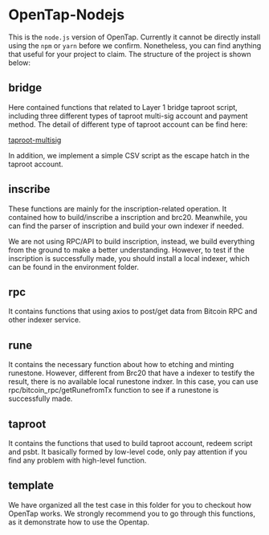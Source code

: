 # OpenTap-Nodejs

This is the `node.js` version of OpenTap. Currently it cannot be directly install using the `npm` or `yarn` before we confirm. Nonetheless, you can find anything that useful for your project to claim. The structure of the project is shown below:

## bridge

Here contained functions that related to Layer 1 bridge taproot script, including three different types of taproot multi-sig account and payment method. The detail of different type of taproot account can be find here:

[taproot-multisig](https://jimmysong.github.io/taproot-multisig)

In addition, we implement a simple CSV script as the escape hatch in the taproot account.

## inscribe

These functions are mainly for the inscription-related operation. It contained how to build/inscribe a inscription and brc20. Meanwhile, you can find the parser of inscription and build your own indexer if needed. 

We are not using RPC/API to build inscription, instead, we build everything from the ground to make a better understanding. However, to test if the inscription is successfully made, you should install a local indexer, which can be found in the environment folder.

## rpc

It contains functions that using axios to post/get data from Bitcoin RPC and other indexer service.

## rune

It contains the necessary function about how to etching and minting runestone. However, different from Brc20 that have a indexer to testify the result, there is no available local runestone indxer. In this case, you can use rpc/bitcoin_rpc/getRunefromTx function to see if a runestone is successfully made.

## taproot

It contains the functions that used to build taproot account, redeem script and psbt. It basically formed by low-level code, only pay attention if you find any problem with high-level function.

## template

We have organized all the test case in this folder for you to checkout how OpenTap works. We strongly recommend you to go through this functions, as it demonstrate how to use the Opentap.
